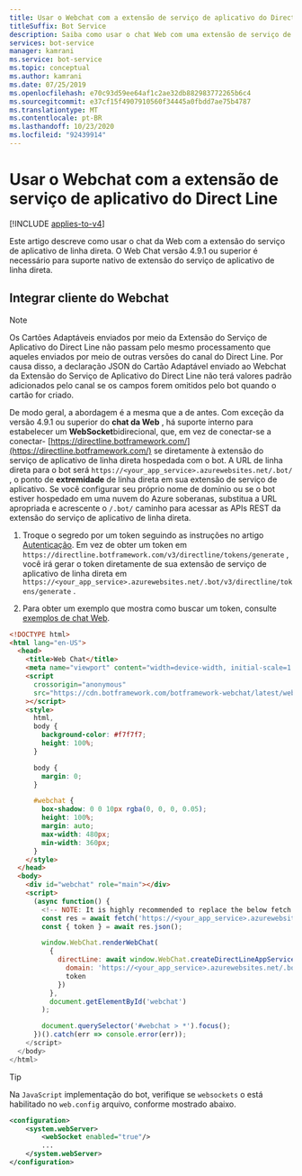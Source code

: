 ```yaml
---
title: Usar o Webchat com a extensão de serviço de aplicativo do Direct Line
titleSuffix: Bot Service
description: Saiba como usar o chat Web com uma extensão de serviço de aplicativo de linha direta. Exiba o código que mostra como configurar uma URL de linha direta para um bot e obter um token.
services: bot-service
manager: kamrani
ms.service: bot-service
ms.topic: conceptual
ms.author: kamrani
ms.date: 07/25/2019
ms.openlocfilehash: e70c93d59ee64af1c2ae32db882983772265b6c4
ms.sourcegitcommit: e37cf15f4907910560f34445a0fbdd7ae75b4787
ms.translationtype: MT
ms.contentlocale: pt-BR
ms.lasthandoff: 10/23/2020
ms.locfileid: "92439914"
---
```

# <a name="use-web-chat-with-the-direct-line-app-service-extension"></a>Usar o Webchat com a extensão de serviço de aplicativo do Direct Line

[!INCLUDE [applies-to-v4](includes/applies-to-v4-current.md)]

Este artigo descreve como usar o chat da Web com a extensão do serviço de aplicativo de linha direta. O Web Chat versão 4.9.1 ou superior é necessário para suporte nativo de extensão do serviço de aplicativo de linha direta.

## <a name="integrate-web-chat-client"></a>Integrar cliente do Webchat

> [!NOTE]
> Os Cartões Adaptáveis enviados por meio da Extensão do Serviço de Aplicativo do Direct Line não passam pelo mesmo processamento que aqueles enviados por meio de outras versões do canal do Direct Line. Por causa disso, a declaração JSON do Cartão Adaptável enviado ao Webchat da Extensão do Serviço de Aplicativo do Direct Line não terá valores padrão adicionados pelo canal se os campos forem omitidos pelo bot quando o cartão for criado.

De modo geral, a abordagem é a mesma que a de antes. Com exceção da versão 4.9.1 ou superior do **chat da Web** , há suporte interno para estabelecer um **WebSocket**bidirecional, que, em vez de conectar-se a conectar- [https://directline.botframework.com/](https://directline.botframework.com/) se diretamente à extensão do serviço de aplicativo de linha direta hospedada com o bot.
A URL de linha direta para o bot será `https://<your_app_service>.azurewebsites.net/.bot/` , o ponto de **extremidade** de linha direta em sua extensão de serviço de aplicativo.
Se você configurar seu próprio nome de domínio ou se o bot estiver hospedado em uma nuvem do Azure soberanas, substitua a URL apropriada e acrescente o `/.bot/` caminho para acessar as APIs REST da extensão do serviço de aplicativo de linha direta.

1. Troque o segredo por um token seguindo as instruções no artigo [Autenticação](https://docs.microsoft.com/azure/bot-service/rest-api/bot-framework-rest-direct-line-3-0-authentication?view=azure-bot-service-4.0&preserve-view=true). Em vez de obter um token em `https://directline.botframework.com/v3/directline/tokens/generate` , você irá gerar o token diretamente de sua extensão de serviço de aplicativo de linha direta em  `https://<your_app_service>.azurewebsites.net/.bot/v3/directline/tokens/generate` .

1. Para obter um exemplo que mostra como buscar um token, consulte [exemplos de chat Web](https://github.com/microsoft/BotFramework-WebChat/tree/master/samples/01.getting-started/i.protocol-direct-line-app-service-extension).

```html
<!DOCTYPE html>
<html lang="en-US">
  <head>
    <title>Web Chat</title>
    <meta name="viewport" content="width=device-width, initial-scale=1.0" />
    <script
      crossorigin="anonymous"
      src="https://cdn.botframework.com/botframework-webchat/latest/webchat-minimal.js"
    ></script>
    <style>
      html,
      body {
        background-color: #f7f7f7;
        height: 100%;
      }

      body {
        margin: 0;
      }

      #webchat {
        box-shadow: 0 0 10px rgba(0, 0, 0, 0.05);
        height: 100%;
        margin: auto;
        max-width: 480px;
        min-width: 360px;
      }
    </style>
  </head>
  <body>
    <div id="webchat" role="main"></div>
    <script>
      (async function() {
        <!-- NOTE: It is highly recommended to replace the below fetch with a call to your own token service as described in step 2 above, and to avoid exposing your channel secret in client side code. -->
        const res = await fetch('https://<your_app_service>.azurewebsites.net/.bot/v3/directline/tokens/generate', { method: 'POST', headers:{'Authorization':'Bearer ' + '<Your Bot's Direct Line channel secret>'}});
        const { token } = await res.json();

        window.WebChat.renderWebChat(
          {
            directLine: await window.WebChat.createDirectLineAppServiceExtension({
              domain: 'https://<your_app_service>.azurewebsites.net/.bot/v3/directline',
              token
            })
          },
          document.getElementById('webchat')
        );

        document.querySelector('#webchat > *').focus();
      })().catch(err => console.error(err));
    </script>
  </body>
</html>
```

> [!TIP]
> Na `JavaScript` implementação do bot, verifique se `websockets` o está habilitado no `web.config` arquivo, conforme mostrado abaixo.

```xml
<configuration>
    <system.webServer>
        <webSocket enabled="true"/>
        ...
    </system.webServer>
</configuration>
```
